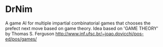 # DrNim
A game AI for multiple impartial combinatorial games that chooses the prefect next move based on game theory.
Idea based on 'GAME THEORY' by Thomas S. Ferguson 
http://www.inf.ufsc.br/~joao.dovicchi/pos-ed/pos/games/ 
